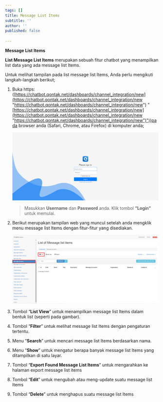 ```yaml
---
tags: []
title: Message List Items
subtitle: ''
author: ''
published: false

---
```

**Message List Items**

**List Message List Items** merupakan sebuah fitur chatbot yang menampilkan list data yang ada message list Items.

Untuk melihat tampilan pada list message list Items, Anda perlu mengikuti langkah-langkah berikut;

1. Buka https: ([https://chatbot.qontak.net/dashboards/channel_integration/new](https://chatbot.qontak.net/dashboards/channel_integration/new "https://chatbot.qontak.net/dashboards/channel_integration/new") "[https://chatbot.qontak.net/dashboards/channel_integration/new](https://chatbot.qontak.net/dashboards/channel_integration/new "https://chatbot.qontak.net/dashboards/channel_integration/new")"))pada browser anda (Safari, Chrome, atau Firefox) di komputer anda;

   ![](/uploads/channell.PNG)

   > Masukkan **Username** dan **Password** anda. Klik tombol **“Login”** untuk memulai.
2. Berikut merupakan tampilan web yang muncul setelah anda mengklik menu message list Items dengan fitur-fitur yang disediakan.

   ![](/uploads/messagelistsitems1.PNG)
3. Tombol “**List View**” untuk menampilkan message list Items dalam bentuk list (seperti pada gambar).
4. Tombol “**Filter**” untuk melihat message list Items dengan pengaturan tertentu.
5. Menu “**Search**” untuk mencari message list Items berdasarkan nama.
6. Menu “**Show**” untuk mengatur berapa banyak message list Items yang ditampilkan di satu layar.
7. Tombol “**Export Found Message List Items**” untuk mengarahkan ke halaman export message list items
8. Tombol “**Edit**” untuk mengubah atau meng-update suatu message list Items
9. Tombol “**Delete**” untuk menghapus suatu message list Items